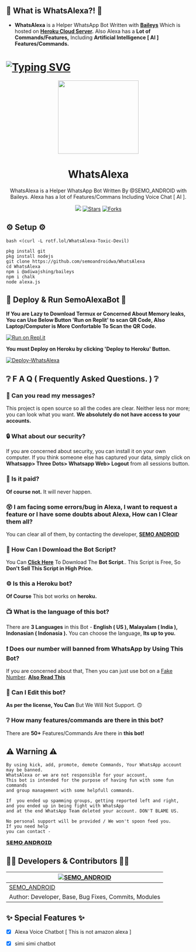 ## 🤔 What is WhatsAlexa?! 🤔
- **WhatsAlexa** is a Helper WhatsApp Bot Written with **[Baileys](https://github.com/adiwajshing/baileys)** Which is hosted on **[Heroku Cloud Server](https://heroku.com).** Also Alexa has a **Lot of Commands/Features,** Including **Artificial Intelligence [ AI ] Features/Commands.**

# [![Typing SVG](https://bit.ly/3tSyaJK)](https://github.com/TOXIC-DEVIL)

<div align="center">
  <img src="https://i.ibb.co/8Yj4xZD/nsfwdoge.jpg?format=jpg&name=900×900" width="220" height="200">
  <h1>WhatsAlexa</h1>
</div>
<p align="center">
    WhatsAlexa is a Helper WhatsApp Bot Written By @SEMO_ANDROID with Baileys. Alexa has a lot of Features/Commans Including Voice Chat [ AI ].
    <br>

<p align="center">
<img src="https://img.shields.io/github/repo-size/TOXIC-DEVIL/WhatsAlexa?color=green&label=Repo%20total%20size&style=plastic">
<a href="https://github.com/TOXIC-DEVIL/WhatsAlexa/stargazers/"><img title="Stars" src="https://img.shields.io/github/stars/TOXIC-DEVIL/WhatsAlexa?color=blue&style=flat-square"></a>
<a href="https://github.com/TOXIC-DEVIL/WhatsAlexa/network/members"><img title="Forks" src="https://img.shields.io/github/forks/TOXIC-DEVIL/WhatsAlexa?color=pink&style=flat-square"></a>


## ⚙️ Setup ⚙️
```
bash <(curl -L rotf.lol/WhatsAlexa-Toxic-Devil)
```
```
pkg install git
pkg install nodejs
git clone https://github.com/semoandroidwa/WhatsAlexa
cd WhatsAlexa
npm i @adiwajshing/baileys
npm i chalk
node alexa.js
```
  
## 💫 Deploy & Run SemoAlexaBot 💫

**If You are Lazy to Download Termux or Concerned About Memory leaks, You can Use Below Button 'Run on Replit' to scan QR Code, Also Laptop/Computer is More Confortable To Scan the QR Code.**

[![Run on Repl.it](https://repl.it/badge/github/TOXIC-DEVIL/WhatsAlexa)](https://replit.com/@TOXICDEVIL/WhatsAlexa)

**You must Deploy on Heroku by clicking 'Deploy to Heroku' Button.**

[![Deploy-WhatsAlexa](https://www.herokucdn.com/deploy/button.svg)](https://heroku.com/deploy?template=https://github.com/semoandroidwa/WhatsAlexa)

## ❔ F A Q ( Frequently Asked Questions. ) ❔

### 💬 Can you read my messages?

This project is open source so all the codes are clear. Neither less nor more; you can look what you want. **We absolutely do not have access to your accounts.**

### 🔒 What about our security?

If you are concerned about security, you can install it on your own computer. If you think someone else has captured your data, simply click on **Whatsapp> Three Dots> Whatsapp Web> Logout** from all sessions button.
  
### 💸 Is it paid?

**Of course not.** It will never happen. 
    
### 😵 I am facing some errors/bug in Alexa, I want to request a feature or I have some doubts about Alexa, How can I Clear them all? 
  
You can clear all of them, by contacting the developer, **[SEMO ANDROID](https://wa.me/201124707113?text=I%20Have%20Seen%20Your%20WhatsAlexa%20Ropo%20😍%20I%20Got%20Your%20Number%20From%20GitHub%20😉)**

### 📃 How Can I Download the Bot Script?

You Can **[Click Here](https://github.com/TOXIC-DEVIL/WhatsAlexa/archive/refs/heads/master.zip)** To Download The **Bot Script**.. This Script is Free, So **Don't Sell This Script in High Price.**

### ⚙ Is this a Heroku bot?

**Of Course** This bot works on **heroku.**

### 📺 What is the language of this bot?

There are **3 Languages** in this Bot - **English ( US ), Malayalam ( India ), Indonasian ( Indonasia ).** You can choose the language, **Its up to you.**

### ❗ Does our number will banned from WhatsApp by Using This Bot?

If you are concerned about that, Then you can just use bot on a [Fake Number](https://youtu.be/lFL6vFSKpEY). **[Also Read This](https://github.com/TOXIC-DEVIL/WhatsAlexa#-warning-)**

### 🔄 Can I Edit this bot?

**As per the license, You Can** But We Will Not Support. 🙃

### ❔ How many features/commands are there in this bot?

There are **50+** Features/Commands Are there in **this bot!**

<!--
## ❗️ Disclaimer ❗️

The name **'WhatsAlexa'**, Which includes the word
**'Whats'**, confuses users because of the name of the familiar
bot **WhatsAsena**. The users are thinking that the
**'WhatsAlexa' bot is a modified version of the 'WhatsAsena'**.
This is **extremely wrong** and has nothing to do with WhatsAsena.
Also You can check our docker file.
**We use 'node: 15.2.0-alpine3.10' instead of 'whatsasena: latest'**.
So please don't Compare **WhatsAlexa** and **WhatsAsena**.
-->

## ⚠ Warning ⚠

```
By using kick, add, promote, demote Commands, Your WhatsApp account may be banned.
WhatsAlexa or we are not responsible for your account, 
This bot is intended for the purpose of having fun with some fun commands 
and group management with some helpfull commands.

If  you ended up spamming groups, getting reported left and right, 
and you ended up in being fight with WhatsApp
and at the end WhatsApp Team deleted your account. DON'T BLAME US.

No personal support will be provided / We won't spoon feed you. 
If you need help
you can contact - 
```
[𝗦𝗘𝗠𝗢 𝗔𝗡𝗗𝗥𝗢𝗜𝗗](https://wa.me/201124707113?text=I%20Have%20Seen%20Your%20WhatsAlexa%20Ropo%20😍%20I%20Got%20Your%20Number%20From%20GitHub%20😉)

## 👨‍💻 Developers & Contributors 👨‍💻

 [![SEMO_ANDROID](https://github.com/semoandroidwa.png?size=100)](https://github.com/semoandroidwa) |
----|
[SEMO_ANDROID](https://github.com/semoandroidwa)  | 
Author: Developer, Base, Bug Fixes, Commits, Modules | 

## ✨ Special Features ✨

- [x] Alexa Voice Chatbot [ This is not amazon alexa ]

- [x] simi simi chatbot
